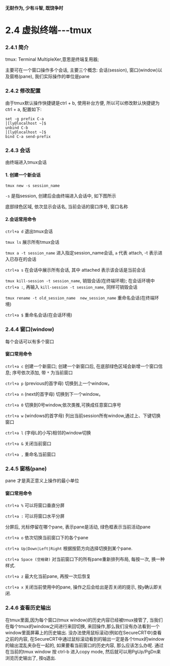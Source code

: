 **无财作为, 少有斗智, 既饶争时**

2.4 虚拟终端---tmux
============

### 2.4.1 简介

tmux: Terminal MultipleXer,意思是终端复用器;

主要可在一个窗口操作多个会话, 主要三个概念: 会话(session), 窗口(window)以及窗格(pane), 我们实际操作的单位是pane


### 2.4.2 修改配置

由于tmux默认操作快捷键是ctrl + b, 使用补台方便, 所以可以修改默认快捷键为 ctrl + a, 配置如下:

    set -g prefix C-a                                                                           │[ly@localhost ~]$ 
    unbind C-b                                                                                  │[ly@localhost ~]$ 
    bind C-a send-prefix
    
### 2.4.3 会话

由终端进入tmux会话
#### 1. 创建一个新会话

    tmux new -s session_name
  
`-s` 是指session, 创建后会由终端进入会话中, 如下图所示

底部绿色区域, 依次显示会话名, 当前会话的窗口序号, 窗口名称

#### 2.会话常用命令

`ctrl+a d`  退出tmux会话

`tmux ls` 展示所有tmux会话

`tmux a -t session_name` 进入指定session_name会话, `a` 代表 attach, -t 表示进入已存在的会话

`ctrl+a s` 在会话中展示所有会话, 其中 attached 表示该会话是当前会话

`tmux kill-session -t session_name`, 销毁会话(在终端环境); 在会话环境中 `ctrl+a :`, 再输入 `kill-session -t session_name`, 同样可销毁会话

`tmux rename -t old_session_name  new_session_name` 重命名会话(在终端环境)

`ctrl+a $` 重命名会话(在会话环境)

### 2.4.4 窗口(window)

每个会话可以有多个窗口

#### 窗口常用命令

`ctrl+a c` 创建一个新窗口; 创建一个新窗口后, 在底部绿色区域会新增一个窗口信息; 序号依次添加, 带 `*` 为当前窗口

`ctrl+a p` (previous的首字母) 切换到上一个window。

`ctrl+a n` (next的首字母) 切换到下一个window。

`ctrl+a 0` 切换到0号window,依次类推,可换成任意窗口序号

`ctrl+a w` (windows的首字母) 列出当前session所有window,通过上、下键切换窗口

`ctrl+a l` (字母L的小写)相邻的window切换

`ctrl+a &` 关闭当前窗口

`ctrl+a ,` 重命名当前窗口


### 2.4.5 窗格(pane)

pane 才是真正意义上操作的最小单位

#### 窗口常用命令

`ctrl+a %` 可以将窗口垂直分屏

`ctrl+a :` 可以将窗口水平分屏

分屏后, 光标停留在哪个pane, 表示pane是活动, 绿色框表示当前活动pane

`ctrl+a o` 依次切换当前窗口下的各个pane

`ctrl+a Up|Down|Left|Right` 根据按箭方向选择切换到某个pane.

`ctrl+a Space (空格键)` 对当前窗口下的所有pane重新排列布局, 每按一次, 换一种样式.

`ctrl+a z` 最大化当前pane, 再按一次后恢复

`ctrl+a x` 关闭当前使用中的pane, 操作之后会给出是否关闭的提示, 按y确认即关闭.

### 2.4.6 查看历史输出

在tmux里面,因为每个窗口(tmux window)的历史内容已经被tmux接管了, 
当我们在每个tmux的window之间进行来回切换, 
来回操作,那么我们没有办法看到一个window里面屏幕上的历史输出. 
没办法使用鼠标滚动(例如在SecureCRT中)查看之前的内容, 
在SecureCRT中通过鼠标滚动看到的输出一定是各个tmux的window的输出混乱夹杂在一起的, 
如果要看当前窗口的历史内容, 那么应该怎么办呢. 
通过在当前的tmux window 按 ctrl-b 进入copy mode, 
然后就可以用PgUp/PgDn来浏览历史输出了, 按q退出.
